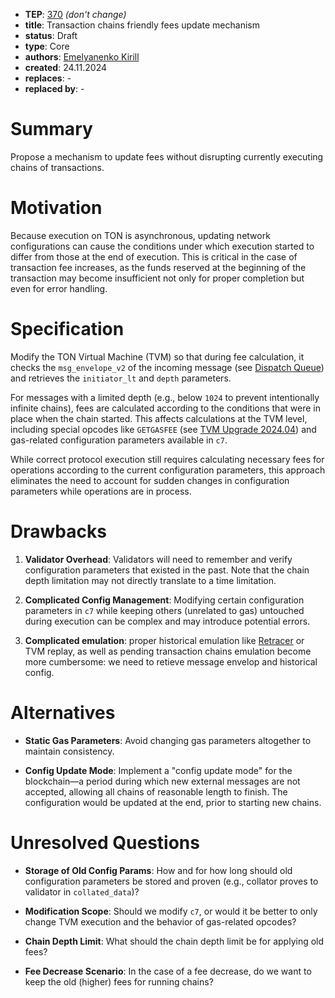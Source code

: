 - **TEP**: [370](https://github.com/ton-blockchain/TEPs/pull/370) *(don't change)*
- **title**: Transaction chains friendly fees update mechanism
- **status**: Draft
- **type**: Core
- **authors**: [Emelyanenko Kirill](https://github.com/EmelyanenkoK)
- **created**: 24.11.2024
- **replaces**: -
- **replaced by**: -

# Summary

Propose a mechanism to update fees without disrupting currently executing chains of transactions.

# Motivation

Because execution on TON is asynchronous, updating network configurations can cause the conditions under which execution started to differ from those at the end of execution. This is critical in the case of transaction fee increases, as the funds reserved at the beginning of the transaction may become insufficient not only for proper completion but even for error handling.

# Specification

Modify the TON Virtual Machine (TVM) so that during fee calculation, it checks the `msg_envelope_v2` of the incoming message (see [Dispatch Queue](https://github.com/ton-blockchain/TEPs/blob/master/text/0160-dispatch-queue.md)) and retrieves the `initiator_lt` and `depth` parameters.

For messages with a limited depth (e.g., below `1024` to prevent intentionally infinite chains), fees are calculated according to the conditions that were in place when the chain started. This affects calculations at the TVM level, including special opcodes like `GETGASFEE` (see [TVM Upgrade 2024.04](https://docs.ton.org/v3/documentation/tvm/changelog/tvm-upgrade-2024-04#opcodes-to-process-config-parameters)) and gas-related configuration parameters available in `c7`.

While correct protocol execution still requires calculating necessary fees for operations according to the current configuration parameters, this approach eliminates the need to account for sudden changes in configuration parameters while operations are in process.

# Drawbacks

1. **Validator Overhead**: Validators will need to remember and verify configuration parameters that existed in the past. Note that the chain depth limitation may not directly translate to a time limitation.

2. **Complicated Config Management**: Modifying certain configuration parameters in `c7` while keeping others (unrelated to gas) untouched during execution can be complex and may introduce potential errors.

3. **Complicated emulation**: proper historical emulation like [Retracer](retracer.ton.org) or TVM replay, as well as pending transaction chains emulation become more cumbersome: we need to retieve message envelop and historical config.

# Alternatives

- **Static Gas Parameters**: Avoid changing gas parameters altogether to maintain consistency.

- **Config Update Mode**: Implement a "config update mode" for the blockchain—a period during which new external messages are not accepted, allowing all chains of reasonable length to finish. The configuration would be updated at the end, prior to starting new chains.

# Unresolved Questions

- **Storage of Old Config Params**: How and for how long should old configuration parameters be stored and proven (e.g., collator proves to validator in `collated_data`)?

- **Modification Scope**: Should we modify `c7`, or would it be better to only change TVM execution and the behavior of gas-related opcodes?

- **Chain Depth Limit**: What should the chain depth limit be for applying old fees?

- **Fee Decrease Scenario**: In the case of a fee decrease, do we want to keep the old (higher) fees for running chains?
